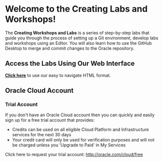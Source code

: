 # Welcome to the Creating Labs and Workshops!

The **Creating Workshops and Labs** is a series of step-by-step labs that guide you through the process of setting up a Git environment, develop labs and workshops using an Editor. You will also learn how to use the GitHub Desktop to merge and commit changes to the Oracle repository.

## Access the Labs Using Our Web Interface

**[Click here](https://oracle-livelabs.github.io/partner-solutions/sample-livelabs-templates/create-labs/labs/workshops/tenancy/)** to use our easy to navigate HTML format.
<!--
## Access the Labs on the Repo

Alternatively, you can follow the individual workshop labs on this repo:

- [Get Started with Git and Set up the Git Environment](../1-labs-quickstart-workshop/intro.md)
- [Understand the Learning Library Folder](../2-labs-templates-folder-structure/2-labs-templates-folder-structure.md)
- [Use Atom to Develop Content](../3-labs-use-atom-editor-develop-content/3-labs-use-atom-editor-develop-content.md)
- [ Merge, Commit, Create Pull Request](../4-labs-github-merge-commit-pullrequest/4-labs-github-merge-commit-pullrequest.md)
-->
<!-- Keep this content -->
## Oracle Cloud Account

### Trial Account

If you don't have an Oracle Cloud account then you can quickly and easily sign up for a free trial account that provides:

- Credits can be used on all eligible Cloud Platform and Infrastructure services for the next 30 days
- Your credit card will only be used for verification purposes and will not be charged unless you 'Upgrade to Paid' in My Services

Click here to request your trial account: http://oracle.com/cloud/free

